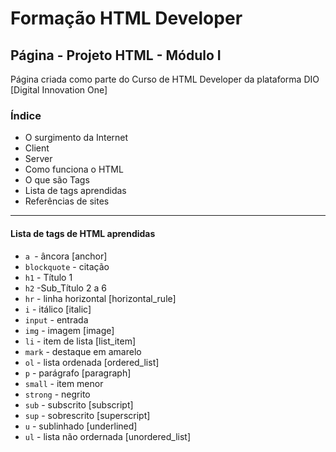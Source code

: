 # Formação HTML Developer

## Página - Projeto HTML - Módulo I
Página criada como parte do Curso de HTML Developer da plataforma DIO [Digital Innovation One]

### Índice
- O surgimento da Internet
- Client
- Server
- Como funciona o HTML
- O que são Tags
- Lista de tags aprendidas
- Referências de sites

------------
#### Lista de tags de HTML aprendidas
- `a `- âncora [anchor]
- `blockquote` - citação
- `h1` - Título 1
- `h2` -Sub_Título 2 a 6
- `hr` - linha horizontal [horizontal_rule]
- `i` - itálico [italic]
- `input` - entrada
- `img` - imagem [image]
- `li` - item de lista [list_item]
- `mark` - destaque em amarelo
- `ol` - lista ordenada [ordered_list]
- `p` - parágrafo [paragraph]
- `small` - item menor
- `strong` - negrito
- `sub` - subscrito [subscript]
- `sup` - sobrescrito [superscript]
- `u` - sublinhado [underlined]
- `ul` - lista não ordernada [unordered_list]
